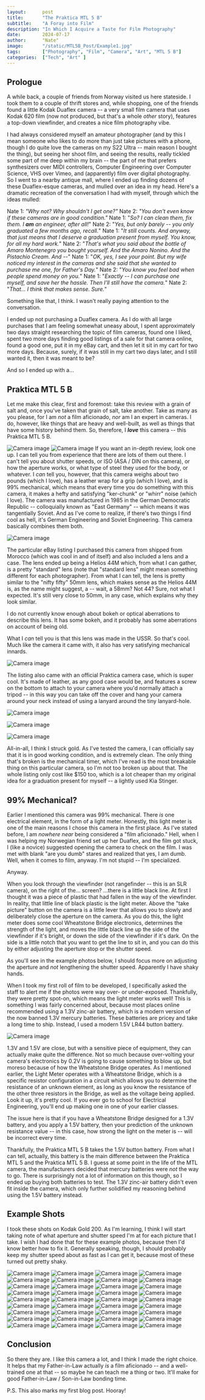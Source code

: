 ```yaml
---
layout:      post
title:       "The Praktica MTL 5 B"
subtitle:    "A Foray into Film"
description: "In Which I Acquire a Taste for Film Photography"
date:        2024-07-17
author:      "Nate"
image:       "/static/MTL5B_Post/Example1.jpg"
tags:        ["Photography", "Film", "Camera", "Art", "MTL 5 B"]
categories:  ["Tech", "Art" ]
---
```



## Prologue
A while back, a couple of friends from Norway visited us here stateside.  I took them to a couple of thrift stores and, while shopping, one of the friends found a little Kodak Duaflex camera -- a very small film camera that uses Kodak 620 film (now not produced, but that's a whole *other* story), features a top-down viewfinder, and creates a nice film photography vibe.

I had always considered myself an amateur photographer (and by this I mean someone who likes to do more than just take pictures with a phone, though I do quite love the cameras on my S22 Ultra -- main reason I bought the thing), but seeing her shoot film, and seeing the results, really tickled some part of me deep within my brain -- the part of me that prefers synthesizers over MIDI controllers, Computer Engineering over Computer Science, VHS over Vimeo, and (apparently) film over digital photography.  So I went to a nearby antique mall, where I ended up finding dozens of these Duaflex-esque cameras, and mulled over an idea in my head.  Here's a dramatic recreation of the conversation I had with myself, through which the ideas mulled:

Nate 1: *"Why not?  Why shouldn't I get one?"*
Nate 2: *"You don't even know if these cameras are in good condition."*
Nate 1: "*So?  I can clean them, fix them.  I **am** an engineer, after all!*"
Nate 2: "*Yes, but only barely -- you only graduated a few months ago, recall.*"
Nate 1: "*It still counts.  And anyway, that just means that I deserve a graduation present from myself.  You know, for all my hard work.*"
Nate 2: "*That's what you said about the bottle of Amaro Montenegro you bought yourself.  And the Amaro Nonino.  And the Pistachio Cream.  And --*"
Nate 1: "*OK, yes, I see your point.  But my wife noticed my interest in the cameras and she said that she wanted to purchase me one, for Father's Day.*"
Nate 2: "*You know you feel bad when people spend money on you.*"
Nate 1: "*Exactly -- I can purchase one myself, and save her the hassle.  Then I'll still have the camera.*"
Nate 2: "*That...  I think that makes sense.  Sure.*"

Something like that, I think. I wasn't really paying attention to the conversation.

I ended up not purchasing a Duaflex camera.  As I do with all large purchases that I am feeling somewhat uneasy about, I spent approximately two days straight researching the topic of film cameras, found one I liked, spent two more days finding good listings of a sale for that camera online, found a good one, put it in my eBay cart, and then let it sit in my cart for two more days.  Because, surely, if it was still in my cart two days later, and I still wanted it, then it was meant to be?

And so I ended up with a...

## Praktica MTL 5 B
Let me make this clear, first and foremost: take this review with a grain of salt and, once you've taken that grain of salt, take another.  Take as many as you please, for I am *not* a film aficionado, *nor* am I an expert in cameras.  I do, however, like things that are heavy and well-built, as well as things that have some history behind them.  So, therefore, I ***love*** this camera -- this Praktica MTL 5 B.

![Camera image](/static/MTL5B_Post/Praktica_1.jpg)
![Camera image](/static/MTL5B_Post/Praktica_2.jpg)
If you want an in-depth review, look one up.  I can tell you from experience that there are lots of them out there.  I can't tell you about shutter speeds, or ISO (ASA / DIN on this camera), or how the aperture works, or what type of steel they used for the body, or whatever.  I *can* tell you, however, that this camera weighs about two pounds (which I love), has a leather wrap for a grip (which I love), and is 99% mechanical, which means that every time you do something with this camera, it makes a hefty and satisfying "ker-chunk" or "whirr" noise (which I love).  The camera was manufactured in 1985 in the German Democratic Republic -- colloquially known as "East Germany" -- which means it was tangentially Soviet.  And as I've come to realize, if there's two things I find cool as hell, it's German Engineering and Soviet Engineering.  This camera basically combines them both.

![Camera image](/static/MTL5B_Post/Praktica_3.jpg)

The particular eBay listing I purchased this camera from shipped from Morocco (which was cool in and of itself) and also included a lens and a case.  The lens ended up being a Helios 44M which, from what I can gather, is a pretty "standard" lens (note that "standard lens" might mean something different for each photographer).  From what I can tell, the lens is pretty similar to the "nifty fifty" 50mm lens, which makes sense as the Helios 44M is, as the name might suggest, a -- wait, a 58mm?  Not 44?  Sure, not what I expected.  It's still very close to 50mm, in any case, which explains why they look similar.

I do not currently know enough about bokeh or optical aberrations to describe this lens.  It has some bokeh, and it probably has some aberrations on account of being old.  

What I *can* tell you is that this lens was made in the USSR.  So that's cool.  Much like the camera it came with, it also has very satisfying mechanical innards.

![Camera image](/static/MTL5B_Post/Praktica_4.jpg)

The listing also came with an official Praktica camera case, which is super cool.  It's made of leather, as any good case would be, and features a screw on the bottom to attach to your camera where you'd normally attach a tripod -- in this way you can take off the cover and hang your camera around your neck instead of using a lanyard around the tiny lanyard-hole.


![Camera image](/static/MTL5B_Post/Praktica_5.jpg)

![Camera image](/static/MTL5B_Post/Praktica_6.jpg)

![Camera image](/static/MTL5B_Post/Praktica_7.jpg)


All-in-all, I think I struck gold.  As I've tested the camera, I can officially say that it is in good working condition, and is extremely clean.  The only thing that's broken is the mechanical timer, which I've read is the most breakable thing on this particular camera, so I'm not too broken up about that.  The whole listing only cost like $150 too, which is a lot cheaper than my original idea for a graduation present for myself -- a lightly used Kia Stinger.

## 99% Mechanical?
Earlier I mentioned this camera was 99% mechanical.  There *is* one electrical element, in the form of a light meter.  Honestly, this light meter is one of the main reasons I chose this camera in the first place.  As I've stated before, I am *nowhere near* being considered a "film aficionado."  Hell, when I was helping my Norwegian friend set up her Duaflex, and the film got stuck, I (like a novice) suggested opening the camera to check on the film.  I was met with blank "are you dumb" stares and realized that yes, I am dumb.  Well, when it comes to film, anyway.  I'm not stupid -- I'm specialized.

Anyway.

When you look through the viewfinder (not rangefinder -- this is an SLR camera), on the right of the... screen? ...there is a little black line.  At first I thought it was a piece of plastic that had fallen in the way of the viewfinder.  In reality, that little line of black plastic is the light meter.  Above the "take picture" button on the camera is a little lever that allows you to slowly and deliberately close the aperture on the camera.  As you do this, the light meter does some cool Wheatstone Bridge electronics, determines the strength of the light, and moves the little black line up the side of the viewfinder if it's bright, or down the side of the viewfinder if it's dark.  On the side is a little notch that you want to get the line to sit in, and you can do this by either adjusting the aperture stop or the shutter speed.

As you'll see in the example photos below, I should focus more on adjusting the aperture and *not* lengthening the shutter speed.  Apparently I have shaky hands.

When I took my first roll of film to be developed, I specifically asked the staff to alert me if the photos were way over- or under-exposed.  Thankfully, they were pretty spot-on, which means the light meter works well!  This is something I was fairly concerned about, because most places online recommended using a 1.3V zinc-air battery, which is a modern version of the now banned 1.3V mercury batteries.  These batteries are pricey and take a long time to ship.  Instead, I used a modern 1.5V LR44 button battery.

![Camera image](/static/MTL5B_Post/Praktica_8.jpg)

1.3V and 1.5V are close, but with a sensitive piece of equipment, they can actually make quite the difference.  Not so much because over-volting your camera's electronics by 0.2V is going to cause something to blow up, but moreso because of how the Wheatstone Bridge operates.  As I mentioned earlier, the Light Meter operates with a Wheatstone Bridge, which is a specific resistor configuration in a circuit which allows you to determine the resistance of an unknown element, as long as you know the resistance of the other three resistors in the Bridge, as well as the voltage being applied.  Look it up, it's pretty cool.  If you ever go to school for Electrical Engineering, you'll end up making one in one of your earlier classes.

The issue here is that if you have a Wheatstone Bridge designed for a 1.3V battery, and you apply a 1.5V battery, then your prediction of the unknown resistance value -- in this case, how strong the light on the meter is -- will be incorrect every time.  

Thankfully, the Praktica MTL 5 B takes the 1.5V button battery.  From what I can tell, actually, this battery is the main difference between the Praktica MTL 5 and the Praktica MTL 5 B.  I guess at some point in the life of the MTL camera, the manufacturers decided that mercury batteries were *not* the way to go.  There is surprisingly not a lot of information on this though, so I ended up buying both batteries to test.  The 1.3V zinc-air battery didn't even fit inside the camera, which only further solidified my reasoning behind using the 1.5V battery instead.

## Example Shots
I took these shots on Kodak Gold 200.  As I'm learning, I think I will start taking note of what aperture and shutter speed I'm at for each picture that I take.  I wish I had done that for these example photos, because then I'd know better how to fix it.  Generally speaking, though, I should probably keep my shutter speed about as fast as I can get it, because most of these turned out pretty shaky.

![Camera image](/static/MTL5B_Post/Example1.jpg)
![Camera image](/static/MTL5B_Post/Example2.jpg)
![Camera image](/static/MTL5B_Post/Example3.jpg)
![Camera image](/static/MTL5B_Post/Example4.jpg)
![Camera image](/static/MTL5B_Post/Example5.jpg)
![Camera image](/static/MTL5B_Post/Example6.jpg)
![Camera image](/static/MTL5B_Post/Example7.jpg)
![Camera image](/static/MTL5B_Post/Example8.jpg)
![Camera image](/static/MTL5B_Post/Example9.jpg)
![Camera image](/static/MTL5B_Post/Example10.jpg)
![Camera image](/static/MTL5B_Post/Example11.jpg)
![Camera image](/static/MTL5B_Post/Example12.jpg)
![Camera image](/static/MTL5B_Post/Example13.jpg)
![Camera image](/static/MTL5B_Post/Example14.jpg)
![Camera image](/static/MTL5B_Post/Example15.jpg)
![Camera image](/static/MTL5B_Post/Example16.jpg)
![Camera image](/static/MTL5B_Post/Example17.jpg)
![Camera image](/static/MTL5B_Post/Example18.jpg)
![Camera image](/static/MTL5B_Post/Example19.jpg)
![Camera image](/static/MTL5B_Post/Example20.jpg)
![Camera image](/static/MTL5B_Post/Example21.jpg)
![Camera image](/static/MTL5B_Post/Example22.jpg)
![Camera image](/static/MTL5B_Post/Example23.jpg)
![Camera image](/static/MTL5B_Post/Example24.jpg)
![Camera image](/static/MTL5B_Post/Example25.jpg)
![Camera image](/static/MTL5B_Post/Example26.jpg)
![Camera image](/static/MTL5B_Post/Example27.jpg)
![Camera image](/static/MTL5B_Post/Example28.jpg)
![Camera image](/static/MTL5B_Post/Example29.jpg)
![Camera image](/static/MTL5B_Post/Example30.jpg)
![Camera image](/static/MTL5B_Post/Example31.jpg)
![Camera image](/static/MTL5B_Post/Example32.jpg)
![Camera image](/static/MTL5B_Post/Example33.jpg)
![Camera image](/static/MTL5B_Post/Example34.jpg)
![Camera image](/static/MTL5B_Post/Example35.jpg)
![Camera image](/static/MTL5B_Post/Example36.jpg)

## Conclusion
So there they are.  I like this camera a lot, and I think I made the right choice.  It helps that my Father-in-Law actually *is* a film aficionado -- and a well-trained one at that -- so maybe he can teach me a thing or two.  It'll make for good Father-in-Law / Son-in-Law bonding time.

P.S. This also marks my first blog post.  Hooray!